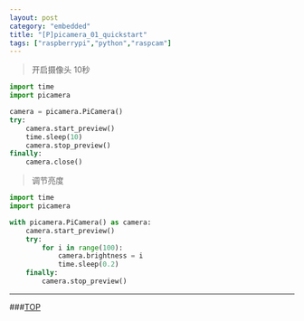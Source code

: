 ```yaml
---
layout: post
category: "embedded"
title: "[P]picamera_01_quickstart"
tags: ["raspberrypi","python","raspcam"]
---
```


<a name="top"></a>
> 开启摄像头 10秒


```python
import time
import picamera

camera = picamera.PiCamera()
try:
    camera.start_preview()
    time.sleep(10)
    camera.stop_preview()
finally:
    camera.close()
```

> 调节亮度
```python
import time
import picamera

with picamera.PiCamera() as camera:
    camera.start_preview()
    try:
        for i in range(100):
            camera.brightness = i
            time.sleep(0.2)
    finally:
        camera.stop_preview()
```


- - - 

###[TOP](#top)
